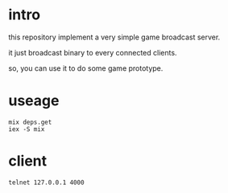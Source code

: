 # intro

this repository implement a very simple game broadcast server.

it just broadcast binary to every connected clients.

so, you can use it to do some game prototype.

# useage

```
mix deps.get
iex -S mix
```

# client

```
telnet 127.0.0.1 4000
```
